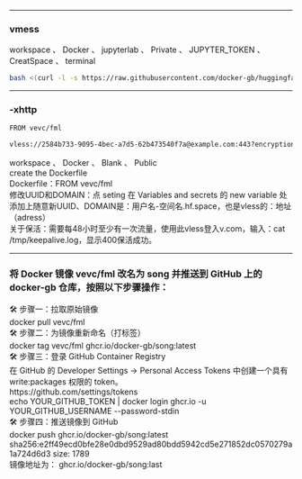 -----------------------------------------------------------------------------------------------------------
### vmess
workspace 、 Docker 、 jupyterlab 、 Private 、 JUPYTER_TOKEN 、 CreatSpace 、 terminal
```bash
bash <(curl -l -s https://raw.githubusercontent.com/docker-gb/huggingface.co/refs/heads/main/test.sh)
```
-----------------------------------------------------------------------------------------------------------
### -xhttp
```bash
FROM vevc/fml
```
```bash
vless://2584b733-9095-4bec-a7d5-62b473540f7a@example.com:443?encryption=none&security=tls&fp=chrome&type=xhttp&path=%2F&mode=auto#hf-xhttp
```
<div>workspace 、 Docker 、 Blank 、 Public <div>
<div>create the Dockerfile<div>
<div>Dockerfile：FROM vevc/fml<div>

<div>修改UUID和DOMAIN：点 seting 在 Variables and secrets 的 new variable 处添加上随意新UUID、DOMAIN是：用户名-空间名.hf.space，也是vless的：地址（adress）<div>

<div>关于保活：需要每48小时至少有一次流量，使用此vless登入v.com，输入：cat /tmp/keepalive.log，显示400保活成功。<div>

-----------------------------------------------------------------------------------------------------------

### <div>将 Docker 镜像 vevc/fml 改名为 song 并推送到 GitHub 上的 docker-gb 仓库，按照以下步骤操作：<div>

<div>🛠️ 步骤一：拉取原始镜像<div>
<div>docker pull vevc/fml<div>
<div>🛠️ 步骤二：为镜像重新命名（打标签）<div>
<div>docker tag vevc/fml ghcr.io/docker-gb/song:latest<div>

<div>🛠️ 步骤三：登录 GitHub Container Registry<div>
<div>在 GitHub 的 Developer Settings → Personal Access Tokens 中创建一个具有 write:packages 权限的 token。<div>
<div>https://github.com/settings/tokens<div>
 
<div>echo YOUR_GITHUB_TOKEN | docker login ghcr.io -u YOUR_GITHUB_USERNAME --password-stdin<div>

<div>🛠️ 步骤四：推送镜像到 GitHub<div>
<div>docker push ghcr.io/docker-gb/song:latest<div>
<div> sha256:e2ff49ecd0bfe28e0dbd9529ad80bdd5942cd5e271852dc0570279a1a724d6d3 size: 1789<div>

<div>镜像地址为： ghcr.io/docker-gb/song:last<div>




